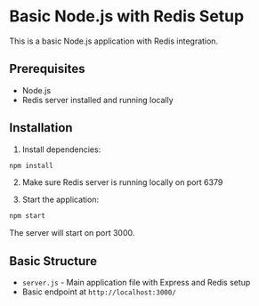 # Basic Node.js with Redis Setup

This is a basic Node.js application with Redis integration.

## Prerequisites

- Node.js
- Redis server installed and running locally

## Installation

1. Install dependencies:
```bash
npm install
```

2. Make sure Redis server is running locally on port 6379

3. Start the application:
```bash
npm start
```

The server will start on port 3000.

## Basic Structure

- `server.js` - Main application file with Express and Redis setup
- Basic endpoint at `http://localhost:3000/`
